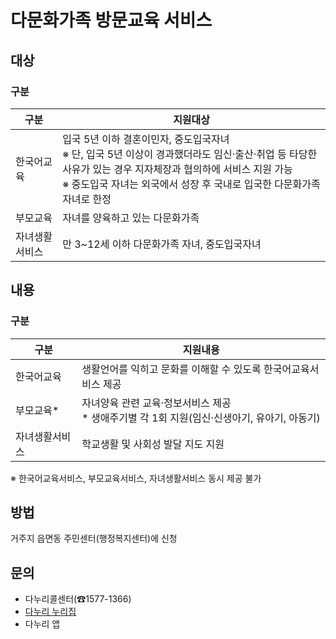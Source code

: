 # 다문화가족 방문교육 서비스

## 대상
### 구분
| 구분         | 지원대상                                                                                                                                                                |
|--------------|---------------------------------------------------------------------------------------------------------------------------------------------------------------------------|
| 한국어교육   | 입국 5년 이하 결혼이민자, 중도입국자녀 <br> ※ 단, 입국 5년 이상이 경과했더라도 임신·출산·취업 등 타당한 사유가 있는 경우 지자체장과 협의하에 서비스 지원 가능 <br> ※ 중도입국 자녀는 외국에서 성장 후 국내로 입국한 다문화가족 자녀로 한정 |
| 부모교육     | 자녀를 양육하고 있는 다문화가족                                                                                                                                              |
| 자녀생활서비스 | 만 3~12세 이하 다문화가족 자녀, 중도입국자녀                                                                                                                               |

## 내용
### 구분
| 구분         | 지원내용                                                              |
|--------------|------------------------------------------------------------------------|
| 한국어교육   | 생활언어를 익히고 문화를 이해할 수 있도록 한국어교육서비스 제공       |
| 부모교육*    | 자녀양육 관련 교육·정보서비스 제공 <br> * 생애주기별 각 1회 지원(임신·신생아기, 유아기, 아동기) |
| 자녀생활서비스 | 학교생활 및 사회성 발달 지도 지원                                    |

※ 한국어교육서비스, 부모교육서비스, 자녀생활서비스 동시 제공 불가

## 방법
거주지 읍면동 주민센터(행정복지센터)에 신청

## 문의
- 다누리콜센터(☎1577-1366)
- [다누리 누리집](http://www.liveinkorea.kr)
- 다누리 앱
